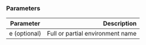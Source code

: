<!-- usedin: [ _legacy_docker/Toolbelt] - post: -->


### Parameters

|		Parameter 		   |   Description    |
|--------------------------| ----------------:|
|e (optional) 			   | Full or partial environment name |
